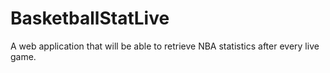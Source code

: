# BasketballStatLive
A web application that will be able to retrieve NBA statistics after every live game.
